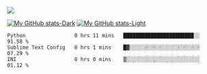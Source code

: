 ![](https://komarev.com/ghpvc/?username=windsun6688&label=Profile%20views&color=0e75b6&style=for-the-badge)

[![My GitHub stats-Dark](https://github-readme-stats.vercel.app/api?username=Windsun6688&show_icons=true&theme=github_dark#gh-dark-mode-only)](https://github.com/Windsun6688/Windsun6688#gh-dark-mode-only)
[![My GitHub stats-Light](https://https://github-readme-stats.vercel.app/api?username=Windsun6688&show_icons=true&theme=solarized-light#gh-light-mode-only)](https://github.com/Windsun6688/Windsun6688#gh-light-mode-only)

<!--START_SECTION:waka-->

```text
Python                0 hrs 11 mins   ███████████████████████░░   91.58 %
Sublime Text Config   0 hrs 1 mins    █▓░░░░░░░░░░░░░░░░░░░░░░░   07.29 %
INI                   0 hrs 0 mins    ▒░░░░░░░░░░░░░░░░░░░░░░░░   01.12 %
```

<!--END_SECTION:waka-->

<!-- [![My wakatime stats](https://github-readme-stats.vercel.app/api/wakatime?username=W1ndsun)](https://github.com/Windsun6688/Windsun6688) -->
<!--
**Windsun6688/Windsun6688** is a ✨ _special_ ✨ repository because its `README.md` (this file) appears on your GitHub profile.

Here are some ideas to get you started:

- 🔭 I’m currently working on ...
- 🌱 I’m currently learning ...
- 👯 I’m looking to collaborate on ...
- 🤔 I’m looking for help with ...
- 💬 Ask me about ...
- 📫 How to reach me: ...
- 😄 Pronouns: ...
- ⚡ Fun fact: ...
-->
